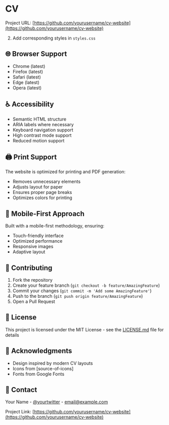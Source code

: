 # CV

Project URL: [https://github.com/yourusername/cv-website](https://github.com/yourusername/cv-website)

2. Add corresponding styles in `styles.css`

## 🌐 Browser Support

- Chrome (latest)
- Firefox (latest)
- Safari (latest)
- Edge (latest)
- Opera (latest)

## ♿ Accessibility

- Semantic HTML structure
- ARIA labels where necessary
- Keyboard navigation support
- High contrast mode support
- Reduced motion support

## 🖨️ Print Support

The website is optimized for printing and PDF generation:
- Removes unnecessary elements
- Adjusts layout for paper
- Ensures proper page breaks
- Optimizes colors for printing

## 📱 Mobile-First Approach

Built with a mobile-first methodology, ensuring:
- Touch-friendly interface
- Optimized performance
- Responsive images
- Adaptive layout

## 🤝 Contributing

1. Fork the repository
2. Create your feature branch (`git checkout -b feature/AmazingFeature`)
3. Commit your changes (`git commit -m 'Add some AmazingFeature'`)
4. Push to the branch (`git push origin feature/AmazingFeature`)
5. Open a Pull Request

## 📝 License

This project is licensed under the MIT License - see the [LICENSE.md](LICENSE.md) file for details

## 👏 Acknowledgments

- Design inspired by modern CV layouts
- Icons from [source-of-icons]
- Fonts from Google Fonts

## 📧 Contact

Your Name - [@yourtwitter](https://twitter.com/yourtwitter) - email@example.com

Project Link: [https://github.com/yourusername/cv-website](https://github.com/yourusername/cv-website)